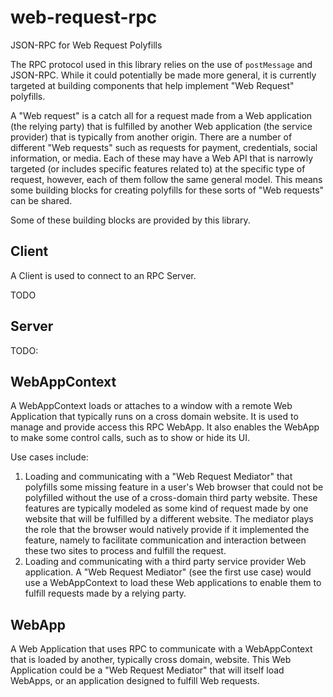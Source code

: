 # web-request-rpc
JSON-RPC for Web Request Polyfills

The RPC protocol used in this library relies on the use of `postMessage`
and JSON-RPC. While it could potentially be made more general, it is
currently targeted at building components that help implement "Web Request"
polyfills.

A "Web request" is a catch all for a request made from a Web application
(the relying party) that is fulfilled by another Web application (the
service provider) that is typically from another origin. There are a number
of different "Web requests" such as requests for payment, credentials,
social information, or media. Each of these may have a Web API that is
narrowly targeted (or includes specific features related to) at the
specific type of request, however, each of them follow the same general
model. This means some building blocks for creating polyfills for these
sorts of "Web requests" can be shared.

Some of these building blocks are provided by this library.

## Client

A Client is used to connect to an RPC Server.

TODO

## Server

TODO:

## WebAppContext

A WebAppContext loads or attaches to a window with a remote Web Application
that typically runs on a cross domain website. It is used to manage and
provide access this RPC WebApp. It also enables the WebApp to make some
control calls, such as to show or hide its UI.

Use cases include:

1. Loading and communicating with a "Web Request Mediator" that polyfills
  some missing feature in a user's Web browser that could not be polyfilled
  without the use of a cross-domain third party website. These features
  are typically modeled as some kind of request made by one website that
  will be fulfilled by a different website. The mediator plays the role
  that the browser would natively provide if it implemented the feature,
  namely to facilitate communication and interaction between these two sites
  to process and fulfill the request.
2. Loading and communicating with a third party service provider Web
  application. A "Web Request Mediator" (see the first use case) would use
  a WebAppContext to load these Web applications to enable them to fulfill
  requests made by a relying party.

## WebApp

A Web Application that uses RPC to communicate with a WebAppContext that
is loaded by another, typically cross domain, website. This Web Application
could be a "Web Request Mediator" that will itself load WebApps, or an
application designed to fulfill Web requests.
